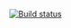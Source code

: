 [![Build status](https://ci.appveyor.com/api/projects/status/kf7bg6ftwa13o9m9?svg=true)](https://ci.appveyor.com/project/RomanTest01/2-3-patternshomew2)
